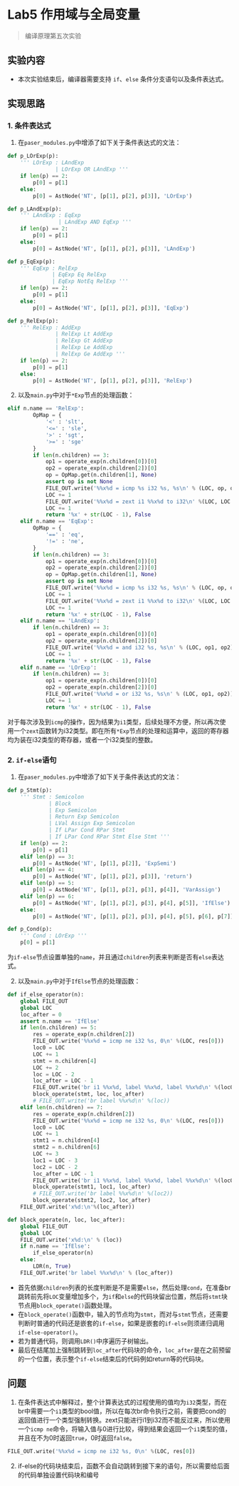 # Lab5 作用域与全局变量

> 编译原理第五次实验

## 实验内容

- 本次实验结束后，编译器需要支持 `if`、`else` 条件分支语句以及条件表达式。

## 实现思路

### 1. 条件表达式

1. 在`paser_modules.py`中增添了如下关于条件表达式的文法：

```python
def p_LOrExp(p):
    ''' LOrExp : LAndExp
               | LOrExp OR LAndExp '''
    if len(p) == 2:
        p[0] = p[1]
    else:
        p[0] = AstNode('NT', [p[1], p[2], p[3]], 'LOrExp')

def p_LAndExp(p):
    ''' LAndExp : EqExp
                | LAndExp AND EqExp '''
    if len(p) == 2:
        p[0] = p[1]
    else:
        p[0] = AstNode('NT', [p[1], p[2], p[3]], 'LAndExp')

def p_EqExp(p):
    ''' EqExp : RelExp
              | EqExp Eq RelExp 
              | EqExp NotEq RelExp '''
    if len(p) == 2:
        p[0] = p[1]
    else:
        p[0] = AstNode('NT', [p[1], p[2], p[3]], 'EqExp')

def p_RelExp(p):
    ''' RelExp : AddExp
               | RelExp Lt AddExp
               | RelExp Gt AddExp
               | RelExp Le AddExp
               | RelExp Ge AddExp '''
    if len(p) == 2:
        p[0] = p[1]
    else:
        p[0] = AstNode('NT', [p[1], p[2], p[3]], 'RelExp')
```

2. 以及`main.py`中对于`*Exp`节点的处理函数：

```python
elif n.name == 'RelExp':
        OpMap = {
            '<' : 'slt',
            '<=' : 'sle',
            '>' : 'sgt',
            '>=' : 'sge'
        }
        if len(n.children) == 3:
            op1 = operate_exp(n.children[0])[0]
            op2 = operate_exp(n.children[2])[0]
            op = OpMap.get(n.children[1], None)
            assert op is not None
            FILE_OUT.write('%%x%d = icmp %s i32 %s, %s\n' % (LOC, op, op1, op2))
            LOC += 1
            FILE_OUT.write('%%x%d = zext i1 %%x%d to i32\n' %(LOC, LOC - 1))
            LOC += 1
            return '%x' + str(LOC - 1), False
    elif n.name == 'EqExp':
        OpMap = {
            '==' : 'eq',
            '!=' : 'ne',
        }
        if len(n.children) == 3:
            op1 = operate_exp(n.children[0])[0]
            op2 = operate_exp(n.children[2])[0]
            op = OpMap.get(n.children[1], None)
            assert op is not None
            FILE_OUT.write('%%x%d = icmp %s i32 %s, %s\n' % (LOC, op, op1, op2))
            LOC += 1
            FILE_OUT.write('%%x%d = zext i1 %%x%d to i32\n' %(LOC, LOC - 1))
            LOC += 1
            return '%x' + str(LOC - 1), False
    elif n.name == 'LAndExp':
        if len(n.children) == 3:
            op1 = operate_exp(n.children[0])[0]
            op2 = operate_exp(n.children[2])[0]
            FILE_OUT.write('%%x%d = and i32 %s, %s\n' % (LOC, op1, op2))
            LOC += 1
            return '%x' + str(LOC - 1), False
    elif n.name == 'LOrExp':
        if len(n.children) == 3:
            op1 = operate_exp(n.children[0])[0]
            op2 = operate_exp(n.children[2])[0]
            FILE_OUT.write('%%x%d = or i32 %s, %s\n' % (LOC, op1, op2))
            LOC += 1
            return '%x' + str(LOC - 1), False
```

对于每次涉及到`icmp`的操作，因为结果为`i1`类型，后续处理不方便，所以再次使用一个`zext`函数转为i32类型。即在所有`*Exp`节点的处理和运算中，返回的寄存器均为装在i32类型的寄存器，或者一个i32类型的整数。

### 2. `if-else`语句

1. 在`paser_modules.py`中增添了如下关于条件表达式的文法：

```python
def p_Stmt(p):
    ''' Stmt : Semicolon
             | Block
             | Exp Semicolon 
             | Return Exp Semicolon 
             | LVal Assign Exp Semicolon
             | If LPar Cond RPar Stmt 
             | If LPar Cond RPar Stmt Else Stmt '''
    if len(p) == 2:
        p[0] = p[1]
    elif len(p) == 3:
        p[0] = AstNode('NT', [p[1], p[2]], 'ExpSemi')
    elif len(p) == 4:
        p[0] = AstNode('NT', [p[1], p[2], p[3]], 'return')
    elif len(p) == 5:
        p[0] = AstNode('NT', [p[1], p[2], p[3], p[4]], 'VarAssign')
    elif len(p) == 6:
        p[0] = AstNode('NT', [p[1], p[2], p[3], p[4], p[5]], 'IfElse')
    else:
        p[0] = AstNode('NT', [p[1], p[2], p[3], p[4], p[5], p[6], p[7]], 'IfElse')

def p_Cond(p):
    ''' Cond : LOrExp '''
    p[0] = p[1]
```

为`if-else`节点设置单独的`name`，并且通过`children`列表来判断是否有`else`表达式。

2. 以及`main.py`中对于`IfElse`节点的处理函数：

```python
def if_else_operator(n):
    global FILE_OUT
    global LOC
    loc_after = 0
    assert n.name == 'IfElse'
    if len(n.children) == 5:
        res = operate_exp(n.children[2])
        FILE_OUT.write('%%x%d = icmp ne i32 %s, 0\n' %(LOC, res[0]))
        loc0 = LOC
        LOC += 1
        stmt = n.children[4]
        LOC += 2
        loc = LOC - 2
        loc_after = LOC - 1
        FILE_OUT.write('br i1 %%x%d, label %%x%d, label %%x%d\n' %(loc0, loc, loc_after))     
        block_operate(stmt, loc, loc_after)
        # FILE_OUT.write('br label %%x%d\n' %(loc))
    elif len(n.children) == 7:
        res = operate_exp(n.children[2])
        FILE_OUT.write('%%x%d = icmp ne i32 %s, 0\n' %(LOC, res[0]))
        loc0 = LOC
        LOC += 1
        stmt1 = n.children[4]
        stmt2 = n.children[6]
        LOC += 3
        loc1 = LOC - 3
        loc2 = LOC - 2
        loc_after = LOC - 1
        FILE_OUT.write('br i1 %%x%d, label %%x%d, label %%x%d\n' %(loc0, loc1, loc2))
        block_operate(stmt1, loc1, loc_after)
        # FILE_OUT.write('br label %%x%d\n' %(loc2))
        block_operate(stmt2, loc2, loc_after)
    FILE_OUT.write('x%d:\n'%(loc_after))

def block_operate(n, loc, loc_after):
    global FILE_OUT
    global LOC 
    FILE_OUT.write('x%d:\n' % (loc))
    if n.name == 'IfElse':
        if_else_operator(n)
    else:
        LDR(n, True)
    FILE_OUT.write('br label %%x%d\n' % (loc_after))
```

- 首先依据`children`列表的长度判断是不是需要`else`，然后处理`cond`，在准备br跳转前先将`LOC`变量增加多个，为`if`和`else`的代码块留出位置，然后将`stmt`块节点用`block_operate()`函数处理。
- 在`block_operate()`函数中，输入的节点均为`stmt`，而对与`stmt`节点，还需要判断时普通的代码还是嵌套的`if-else`，如果是嵌套的`if-else`则须递归调用`if-else-operator()`。
- 若为普通代码，则调用`LDR()`中序遍历子树输出。
- 最后在结尾加上强制跳转到`loc_after`代码块的命令，`loc_after`是在之前预留的一个位置，表示整个`if-else`结束后的代码例如return等的代码块。


## 问题

1. 在条件表达式中解释过，整个计算表达式的过程使用的值均为`i32`类型，而在br中需要一个`i1`类型的bool值，所以在每次br命令执行之前，需要把cond的返回值进行一个类型强制转换。zext只能进行i1到i32而不能反过来，所以使用一个`icmp ne`命令，将输入值与0进行比较，得到结果会返回一个`i1`类型的值，并且在不为0时返回`true`，0时返回`false`。

```python
FILE_OUT.write('%%x%d = icmp ne i32 %s, 0\n' %(LOC, res[0])
```

2. if-else的代码块结束后，函数不会自动跳转到接下来的语句，所以需要给后面的代码单独设置代码块和编号
